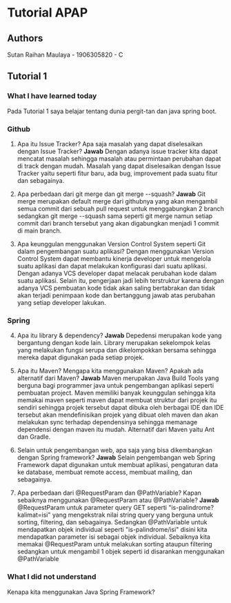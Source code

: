 # Tutorial APAP
## Authors
Sutan Raihan Maulaya - 1906305820 - C

## Tutorial 1
### What I have learned today
Pada Tutorial 1 saya belajar tentang dunia pergit-tan dan java spring boot.

### Github
1. Apa itu Issue Tracker? Apa saja masalah yang dapat diselesaikan dengan Issue Tracker?
**Jawab**
Dengan adanya issue tracker kita dapat mencatat masalah sehingga masalah atau permintaan perubahan dapat di track dengan mudah. Masalah yang dapat diselesaikan dengan Issue Tracker yaitu seperti fitur baru, ada bug, improvement pada suatu fitur dan sebagainya.

2. Apa perbedaan dari git merge dan git merge --squash?
**Jawab**
Git merge merupakan default merge dari githubnya yang akan mengambil semua commit dari sebuah pull request untuk menggabungkan 2 branch sedangkan git merge --squash sama seperti git merge namun setiap commit dari branch tersebut yang akan digabungkan menjadi 1 commit di main branch.

3. Apa keunggulan menggunakan Version Control System seperti Git dalam pengembangan
suatu aplikasi?
Dengan menggunakan Version Control System dapat membantu kinerja developer untuk mengelola suatu aplikasi dan dapat melakukan konfigurasi dari suatu aplikasi. Dengan adanya VCS developer dapat melacak perubahan kode dalam suatu aplikasi. Selain itu, pengerjaan jadi lebih terstruktur karena dengan adanya VCS pembuatan kode tidak akan saling bertabrakan dan tidak akan terjadi penimpaan kode dan bertanggung jawab atas perubahan yang setiap developer lakukan.  

### Spring
4. Apa itu library & dependency?
**Jawab**
Depedensi merupakan kode yang bergantung dengan kode lain. Library merupakan sekelompok kelas yang melakukan fungsi serupa dan dikelompokkan bersama sehingga mereka dapat digunakan pada setiap projek.

5. Apa itu Maven? Mengapa kita menggunakan Maven? Apakah ada alternatif dari Maven?
**Jawab**
Maven merupakan Java Build Tools yang berguna bagi programmer java untuk pengembangan aplikasi seperti pembuatan project. Maven memiliki banyak keunggulan sehingga kita memakai maven seperti maven dapat membuat struktur dari projek itu sendiri sehingga projek tersebut dapat dibuka oleh berbagai IDE dan IDE tersebut akan mendefinisikan projek yang dibuat oleh maven dan akan melakukan sync terhadap dependensinya sehingga memanage dependensi dengan maven itu mudah. Alternatif dari Maven yaitu Ant dan Gradle. 

6. Selain untuk pengembangan web, apa saja yang bisa dikembangkan dengan Spring
framework?
**Jawab**
Selain pengembangan web Spring Framework dapat digunakan untuk membuat aplikasi, pengaturan data ke database, membuat remote access, membuat mailing, dan sebagainya.

7. Apa perbedaan dari @RequestParam dan @PathVariable? Kapan sebaiknya
menggunakan @RequestParam atau @PathVariable?
**Jawab**
@RequestParam untuk parameter query GET seperti "is-palindrome?kalimat=isi" yang mengekstrak nilai string query yang berguna untuk sorting, filtering, dan sebagainya. Sedangkan @PathVariable untuk mendapatkan objek individual seperti "is-palindrome/isi" disini kita mendapatkan parameter isi sebagai objek individual. Sebaiknya kita memakai @RequestParam untuk melakukan sorting ataupun filtering sedangkan untuk mengambil 1 objek seperti id disarankan menggunakan @PathVariable

### What I did not understand
Kenapa kita menggunakan Java Spring Framework?


